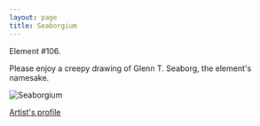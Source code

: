 ```yaml
---
layout: page
title: Seaborgium
---
```


Element #106.

Please enjoy a creepy drawing of Glenn T. Seaborg, the element's namesake.

![Seaborgium](https://images-wixmp-ed30a86b8c4ca887773594c2.wixmp.com/f/73b5113b-effe-47c3-8814-eab7f7be8d9b/dcy77hh-3575a76b-91f0-4744-a75b-4e227737b239.jpg/v1/fill/w_1024,h_737,q_75,strp/seaborgium_by_horrorshowfreak_dcy77hh-fullview.jpg?token=eyJ0eXAiOiJKV1QiLCJhbGciOiJIUzI1NiJ9.eyJzdWIiOiJ1cm46YXBwOjdlMGQxODg5ODIyNjQzNzNhNWYwZDQxNWVhMGQyNmUwIiwiaXNzIjoidXJuOmFwcDo3ZTBkMTg4OTgyMjY0MzczYTVmMGQ0MTVlYTBkMjZlMCIsIm9iaiI6W1t7ImhlaWdodCI6Ijw9NzM3IiwicGF0aCI6IlwvZlwvNzNiNTExM2ItZWZmZS00N2MzLTg4MTQtZWFiN2Y3YmU4ZDliXC9kY3k3N2hoLTM1NzVhNzZiLTkxZjAtNDc0NC1hNzViLTRlMjI3NzM3YjIzOS5qcGciLCJ3aWR0aCI6Ijw9MTAyNCJ9XV0sImF1ZCI6WyJ1cm46c2VydmljZTppbWFnZS5vcGVyYXRpb25zIl19.8067Z4m5GT1My2FTR7lPEJe-6R37NsNTWEYlCPay7VE)

[Artist's profile](https://www.deviantart.com/horrorshowfreak/art/Seaborgium-783037349) 